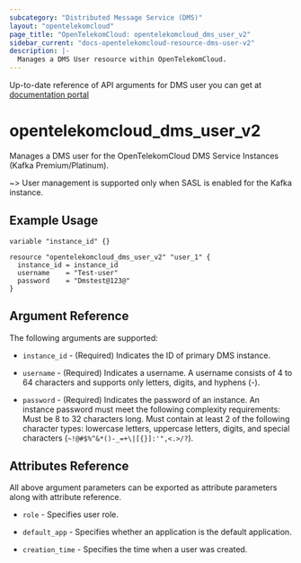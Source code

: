 ```yaml
---
subcategory: "Distributed Message Service (DMS)"
layout: "opentelekomcloud"
page_title: "OpenTelekomCloud: opentelekomcloud_dms_user_v2"
sidebar_current: "docs-opentelekomcloud-resource-dms-user-v2"
description: |-
  Manages a DMS User resource within OpenTelekomCloud.
---
```


Up-to-date reference of API arguments for DMS user you can get at
[documentation portal](https://docs.otc.t-systems.com/distributed-message-service/api-ref/apis_v2_recommended/user_management/index.html)

# opentelekomcloud_dms_user_v2

Manages a DMS user for the OpenTelekomCloud DMS Service Instances (Kafka Premium/Platinum).

~>
  User management is supported only when SASL is enabled for the Kafka instance.

## Example Usage

```hcl
variable "instance_id" {}

resource "opentelekomcloud_dms_user_v2" "user_1" {
  instance_id = instance_id
  username    = "Test-user"
  password    = "Dmstest@123@"
}
```

## Argument Reference

The following arguments are supported:

* `instance_id` - (Required) Indicates the ID of primary DMS instance.

* `username` - (Required) Indicates a username. A username consists of 4 to 64 characters
  and supports only letters, digits, and hyphens (-).

* `password` - (Required) Indicates the password of an instance. An instance password
  must meet the following complexity requirements: Must be 8 to 32 characters long.
  Must contain at least 2 of the following character types: lowercase letters, uppercase
  letters, digits, and special characters (`~!@#$%^&*()-_=+\|[{}]:'",<.>/?`).

## Attributes Reference

All above argument parameters can be exported as attribute parameters along with attribute reference.

* `role` - Specifies user role.

* `default_app` - Specifies whether an application is the default application.

* `creation_time` - Specifies the time when a user was created.
